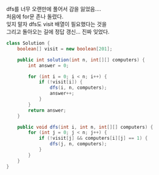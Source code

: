 dfs를 너무 오랜만에 풀어서 감을 잃었음....<br> 
처음에 for문 존나 돌렸다. <br> 
잊지 말자 dfs도 visit 배열이 필요했다는 것을 <br> 
그리고 돌아오는 길에 정답 갱신... 진짜 잊었다. <br> 

```java
class Solution {
    boolean[] visit = new boolean[201];

    public int solution(int n, int[][] computers) {
        int answer = 0;

        for (int i = 0; i < n; i++) {
            if (!visit[i]) {
                dfs(i, n, computers);
                answer++;
            }
        }
        return answer;
    }

    public void dfs(int i, int n, int[][] computers) {
        for (int j = 0; j < n; j++) {
            if (!visit[j] && computers[i][j] == 1) {
                dfs(j, n, computers);
            }
        }
    }
}
```
